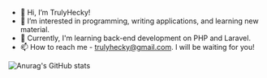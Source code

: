 - 👋 Hi, I’m TrulyHecky!
- 👀 I’m interested in programming, writing applications, and learning new material.
- 🌱 Currently, I'm learning back-end development on PHP and Laravel.
- 📫 How to reach me - trulyhecky@gmail.com. I will be waiting for you!

![Anurag's GitHub stats](https://github-readme-stats.vercel.app/api?username=TrulyHecky&show_icons=true&theme=synthwave)
